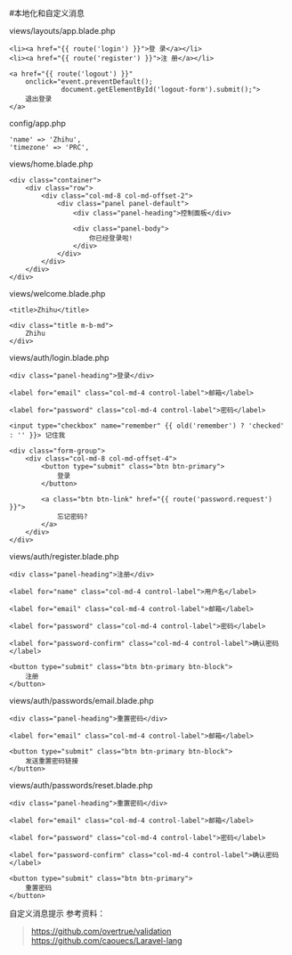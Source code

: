#本地化和自定义消息

views/layouts/app.blade.php
```
<li><a href="{{ route('login') }}">登 录</a></li>
<li><a href="{{ route('register') }}">注 册</a></li>

<a href="{{ route('logout') }}"
    onclick="event.preventDefault();
             document.getElementById('logout-form').submit();">
    退出登录
</a>
```

config/app.php
```
'name' => 'Zhihu',
'timezone' => 'PRC',
```

views/home.blade.php
```
<div class="container">
    <div class="row">
        <div class="col-md-8 col-md-offset-2">
            <div class="panel panel-default">
                <div class="panel-heading">控制面板</div>

                <div class="panel-body">
                    你已经登录啦!
                </div>
            </div>
        </div>
    </div>
</div>
```

views/welcome.blade.php
```
<title>Zhihu</title>

<div class="title m-b-md">
    Zhihu
</div>
```

views/auth/login.blade.php
```
<div class="panel-heading">登录</div>

<label for="email" class="col-md-4 control-label">邮箱</label>

<label for="password" class="col-md-4 control-label">密码</label>

<input type="checkbox" name="remember" {{ old('remember') ? 'checked' : '' }}> 记住我

<div class="form-group">
    <div class="col-md-8 col-md-offset-4">
        <button type="submit" class="btn btn-primary">
            登录
        </button>

        <a class="btn btn-link" href="{{ route('password.request') }}">
            忘记密码?
        </a>
    </div>
</div>
```

views/auth/register.blade.php
```
<div class="panel-heading">注册</div>

<label for="name" class="col-md-4 control-label">用户名</label>

<label for="email" class="col-md-4 control-label">邮箱</label>

<label for="password" class="col-md-4 control-label">密码</label>

<label for="password-confirm" class="col-md-4 control-label">确认密码</label>

<button type="submit" class="btn btn-primary btn-block">
    注册
</button>
```

views/auth/passwords/email.blade.php
```
<div class="panel-heading">重置密码</div>

<label for="email" class="col-md-4 control-label">邮箱</label>

<button type="submit" class="btn btn-primary btn-block">
    发送重置密码链接
</button>
```

views/auth/passwords/reset.blade.php
```
<div class="panel-heading">重置密码</div>

<label for="email" class="col-md-4 control-label">邮箱</label>

<label for="password" class="col-md-4 control-label">密码</label>

<label for="password-confirm" class="col-md-4 control-label">确认密码</label>

<button type="submit" class="btn btn-primary">
    重置密码
</button>
```

自定义消息提示
参考资料：
>https://github.com/overtrue/validation  
>https://github.com/caouecs/Laravel-lang


